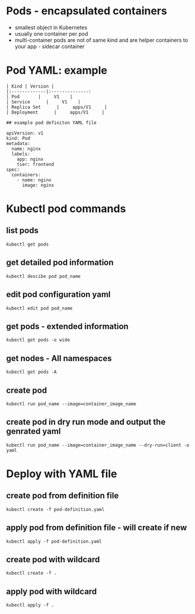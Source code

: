 # Pods - encapsulated containers
* smallest object in Kubernetes
* usually one container per pod
* multi-container pods are not of same kind and are helper containers to your app - sidecar container

# Pod YAML: example
```
| Kind | Version | 
|:-------------|:--------------:
| Pod       |     V1    |        
| Service      |     V1    |         
| Replica Set      |     apps/V1     |         
| Deployment      |     apps/V1     |         

## example pod definiton YAML file
```
```
apiVersion: v1
kind: Pod
metadata:
  name: nginx
  labels:
    app: nginx
    tier: frontend
spec:
  containers:
    - name: nginx
      image: nginx
```
# Kubectl pod commands

## list pods
`kubectl get pods`
## get detailed pod information
`kubectl descibe pod pod_name`
## edit pod configuration yaml
`kubectl edit pod pod_name`
## get pods - extended information
`kubectl get pods -o wide`
## get nodes - All namespaces
`kubectl get pods -A`
## create pod
`kubectl run pod_name --image=container_image_name`
## create pod in dry run mode and output the genrated yaml
`kubectl run pod_name --image=container_image_name --dry-run=client -o yaml`

# Deploy with YAML file
## create pod from definition file
`kubectl create -f pod-definition.yaml`
## apply pod from definition file - will create if new
`kubectl apply -f pod-definition.yaml`
## create pod with wildcard
`kubectl create -f .`
## apply pod with wildcard
`kubectl apply -f .`

